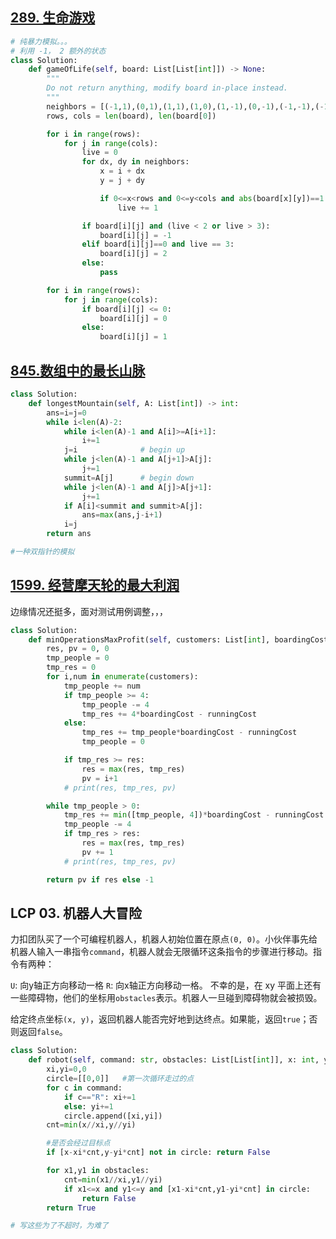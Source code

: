 ## [289. 生命游戏](https://leetcode.cn/problems/game-of-life/description/)


```python
# 纯暴力模拟。。。
# 利用 -1， 2 额外的状态
class Solution:
    def gameOfLife(self, board: List[List[int]]) -> None:
        """
        Do not return anything, modify board in-place instead.
        """
        neighbors = [(-1,1),(0,1),(1,1),(1,0),(1,-1),(0,-1),(-1,-1),(-1,0)]
        rows, cols = len(board), len(board[0])

        for i in range(rows):
            for j in range(cols):
                live = 0
                for dx, dy in neighbors:
                    x = i + dx
                    y = j + dy

                    if 0<=x<rows and 0<=y<cols and abs(board[x][y])==1:
                        live += 1

                if board[i][j] and (live < 2 or live > 3):
                    board[i][j] = -1
                elif board[i][j]==0 and live == 3:
                    board[i][j] = 2
                else:
                    pass

        for i in range(rows):
            for j in range(cols):
                if board[i][j] <= 0: 
                    board[i][j] = 0
                else:
                    board[i][j] = 1

```




## [845.数组中的最长山脉](https://leetcode.cn/problems/longest-mountain-in-array/)

```python
class Solution:
    def longestMountain(self, A: List[int]) -> int:
        ans=i=j=0
        while i<len(A)-2:
            while i<len(A)-1 and A[i]>=A[i+1]:
                i+=1
            j=i              # begin up
            while j<len(A)-1 and A[j+1]>A[j]:
                j+=1
            summit=A[j]      # begin down 
            while j<len(A)-1 and A[j]>A[j+1]:
                j+=1
            if A[i]<summit and summit>A[j]:
                ans=max(ans,j-i+1)
            i=j
        return ans

#一种双指针的模拟
```




## [1599. 经营摩天轮的最大利润](https://leetcode.cn/problems/maximum-profit-of-operating-a-centennial-wheel)

边缘情况还挺多，面对测试用例调整，，，

```python
class Solution:
    def minOperationsMaxProfit(self, customers: List[int], boardingCost: int, runningCost: int) -> int:
        res, pv = 0, 0
        tmp_people = 0
        tmp_res = 0
        for i,num in enumerate(customers):
            tmp_people += num
            if tmp_people >= 4:
                tmp_people -= 4
                tmp_res += 4*boardingCost - runningCost
            else:
                tmp_res += tmp_people*boardingCost - runningCost
                tmp_people = 0

            if tmp_res >= res:
                res = max(res, tmp_res)
                pv = i+1
            # print(res, tmp_res, pv)

        while tmp_people > 0:
            tmp_res += min([tmp_people, 4])*boardingCost - runningCost
            tmp_people -= 4
            if tmp_res > res:
                res = max(res, tmp_res)
                pv += 1
            # print(res, tmp_res, pv)

        return pv if res else -1
```





## LCP 03. 机器人大冒险

力扣团队买了一个可编程机器人，机器人初始位置在原点`(0, 0)`。小伙伴事先给机器人输入一串指令`command`，机器人就会无限循环这条指令的步骤进行移动。指令有两种：

`U`: 向y轴正方向移动一格
`R`: 向x轴正方向移动一格。
不幸的是，在 xy 平面上还有一些障碍物，他们的坐标用`obstacles`表示。机器人一旦碰到障碍物就会被损毁。

给定终点坐标`(x, y)`，返回机器人能否完好地到达终点。如果能，返回`true`；否则返回`false`。

```python
class Solution:
    def robot(self, command: str, obstacles: List[List[int]], x: int, y: int) -> bool:
        xi,yi=0,0
        circle=[[0,0]]   #第一次循环走过的点
        for c in command:
            if c=="R": xi+=1
            else: yi+=1
            circle.append([xi,yi])
        cnt=min(x//xi,y//yi)

        #是否会经过目标点
        if [x-xi*cnt,y-yi*cnt] not in circle: return False

        for x1,y1 in obstacles:
            cnt=min(x1//xi,y1//yi)
            if x1<=x and y1<=y and [x1-xi*cnt,y1-yi*cnt] in circle:
                return False
        return True

# 写这些为了不超时，为难了
```